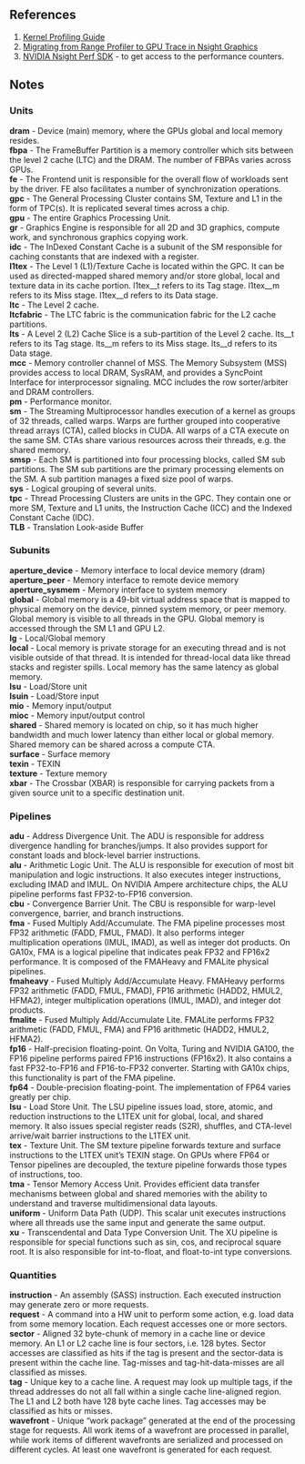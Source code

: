 
## References

1. [Kernel Profiling Guide](https://docs.nvidia.com/nsight-compute/ProfilingGuide/#metrics-decoder)
2. [Migrating from Range Profiler to GPU Trace in Nsight Graphics](https://developer.nvidia.com/blog/migrating-from-range-profiler-to-gpu-trace-in-nsight-graphics/)
3. [NVIDIA Nsight Perf SDK](https://developer.nvidia.com/nsight-perf-sdk) - to get access to the performance counters.

## Notes

### Units
**dram** - Device (main) memory, where the GPUs global and local memory resides.<br/>
**fbpa** - The FrameBuffer Partition is a memory controller which sits between the level 2 cache (LTC) and the DRAM. The number of FBPAs varies across GPUs.<br/>
**fe** - The Frontend unit is responsible for the overall flow of workloads sent by the driver. FE also facilitates a number of synchronization operations.<br/>
**gpc** - The General Processing Cluster contains SM, Texture and L1 in the form of TPC(s). It is replicated several times across a chip.<br/>
**gpu** - The entire Graphics Processing Unit.<br/>
**gr** - Graphics Engine is responsible for all 2D and 3D graphics, compute work, and synchronous graphics copying work.<br/>
**idc** - The InDexed Constant Cache is a subunit of the SM responsible for caching constants that are indexed with a register.<br/>
**l1tex** - The Level 1 (L1)/Texture Cache is located within the GPC. It can be used as directed-mapped shared memory and/or store global, local and texture data in its cache portion. l1tex__t refers to its Tag stage. l1tex__m refers to its Miss stage. l1tex__d refers to its Data stage.<br/>
**ltc** - The Level 2 cache.<br/>
**ltcfabric** - The LTC fabric is the communication fabric for the L2 cache partitions.<br/>
**lts** - A Level 2 (L2) Cache Slice is a sub-partition of the Level 2 cache. lts__t refers to its Tag stage. lts__m refers to its Miss stage. lts__d refers to its Data stage.<br/>
**mcc** - Memory controller channel of MSS. The Memory Subsystem (MSS) provides access to local DRAM, SysRAM, and provides a SyncPoint Interface for interprocessor signaling. MCC includes the row sorter/arbiter and DRAM controllers.<br/>
**pm** - Performance monitor.<br/>
**sm** - The Streaming Multiprocessor handles execution of a kernel as groups of 32 threads, called warps. Warps are further grouped into cooperative thread arrays (CTA), called blocks in CUDA. All warps of a CTA execute on the same SM. CTAs share various resources across their threads, e.g. the shared memory.<br/>
**smsp** - Each SM is partitioned into four processing blocks, called SM sub partitions. The SM sub partitions are the primary processing elements on the SM. A sub partition manages a fixed size pool of warps.<br/>
**sys** - Logical grouping of several units.<br/>
**tpc** - Thread Processing Clusters are units in the GPC. They contain one or more SM, Texture and L1 units, the Instruction Cache (ICC) and the Indexed Constant Cache (IDC).<br/>
**TLB** -  Translation Look-aside Buffer<br/>

### Subunits
**aperture_device** - Memory interface to local device memory (dram)<br/>
**aperture_peer** - Memory interface to remote device memory<br/>
**aperture_sysmem** - Memory interface to system memory<br/>
**global** - Global memory is a 49-bit virtual address space that is mapped to physical memory on the device, pinned system memory, or peer memory. Global memory is visible to all threads in the GPU. Global memory is accessed through the SM L1 and GPU L2.<br/>
**lg** - Local/Global memory<br/>
**local** - Local memory is private storage for an executing thread and is not visible outside of that thread. It is intended for thread-local data like thread stacks and register spills. Local memory has the same latency as global memory.<br/>
**lsu** - Load/Store unit<br/>
**lsuin** - Load/Store input<br/>
**mio** - Memory input/output<br/>
**mioc** - Memory input/output control<br/>
**shared** - Shared memory is located on chip, so it has much higher bandwidth and much lower latency than either local or global memory. Shared memory can be shared across a compute CTA.<br/>
**surface** - Surface memory<br/>
**texin** - TEXIN<br/>
**texture** - Texture memory<br/>
**xbar** - The Crossbar (XBAR) is responsible for carrying packets from a given source unit to a specific destination unit.<br/>

### Pipelines
**adu** - Address Divergence Unit. The ADU is responsible for address divergence handling for branches/jumps. It also provides support for constant loads and block-level barrier instructions.<br/>
**alu** - Arithmetic Logic Unit. The ALU is responsible for execution of most bit manipulation and logic instructions. It also executes integer instructions, excluding IMAD and IMUL. On NVIDIA Ampere architecture chips, the ALU pipeline performs fast FP32-to-FP16 conversion.<br/>
**cbu** - Convergence Barrier Unit. The CBU is responsible for warp-level convergence, barrier, and branch instructions.<br/>
**fma** - Fused Multiply Add/Accumulate. The FMA pipeline processes most FP32 arithmetic (FADD, FMUL, FMAD). It also performs integer multiplication operations (IMUL, IMAD), as well as integer dot products. On GA10x, FMA is a logical pipeline that indicates peak FP32 and FP16x2 performance. It is composed of the FMAHeavy and FMALite physical pipelines.<br/>
**fmaheavy** - Fused Multiply Add/Accumulate Heavy. FMAHeavy performs FP32 arithmetic (FADD, FMUL, FMAD), FP16 arithmetic (HADD2, HMUL2, HFMA2), integer multiplication operations (IMUL, IMAD), and integer dot products.<br/>
**fmalite** - Fused Multiply Add/Accumulate Lite. FMALite performs FP32 arithmetic (FADD, FMUL, FMA) and FP16 arithmetic (HADD2, HMUL2, HFMA2).<br/>
**fp16** - Half-precision floating-point. On Volta, Turing and NVIDIA GA100, the FP16 pipeline performs paired FP16 instructions (FP16x2). It also contains a fast FP32-to-FP16 and FP16-to-FP32 converter. Starting with GA10x chips, this functionality is part of the FMA pipeline.<br/>
**fp64** - Double-precision floating-point. The implementation of FP64 varies greatly per chip.<br/>
**lsu** - Load Store Unit. The LSU pipeline issues load, store, atomic, and reduction instructions to the L1TEX unit for global, local, and shared memory. It also issues special register reads (S2R), shuffles, and CTA-level arrive/wait barrier instructions to the L1TEX unit.<br/>
**tex** - Texture Unit. The SM texture pipeline forwards texture and surface instructions to the L1TEX unit’s TEXIN stage. On GPUs where FP64 or Tensor pipelines are decoupled, the texture pipeline forwards those types of instructions, too.<br/>
**tma** - Tensor Memory Access Unit. Provides efficient data transfer mechanisms between global and shared memories with the ability to understand and traverse multidimensional data layouts.<br/>
**uniform** - Uniform Data Path (UDP). This scalar unit executes instructions where all threads use the same input and generate the same output.<br/>
**xu** - Transcendental and Data Type Conversion Unit. The XU pipeline is responsible for special functions such as sin, cos, and reciprocal square root. It is also responsible for int-to-float, and float-to-int type conversions.<br/>

### Quantities
**instruction** - An assembly (SASS) instruction. Each executed instruction may generate zero or more requests.<br/>
**request** - A command into a HW unit to perform some action, e.g. load data from some memory location. Each request accesses one or more sectors.<br/>
**sector** - Aligned 32 byte-chunk of memory in a cache line or device memory. An L1 or L2 cache line is four sectors, i.e. 128 bytes. Sector accesses are classified as hits if the tag is present and the sector-data is present within the cache line. Tag-misses and tag-hit-data-misses are all classified as misses.<br/>
**tag** - Unique key to a cache line. A request may look up multiple tags, if the thread addresses do not all fall within a single cache line-aligned region. The L1 and L2 both have 128 byte cache lines. Tag accesses may be classified as hits or misses.<br/>
**wavefront** - Unique “work package” generated at the end of the processing stage for requests. All work items of a wavefront are processed in parallel, while work items of different wavefronts are serialized and processed on different cycles. At least one wavefront is generated for each request.<br/>

